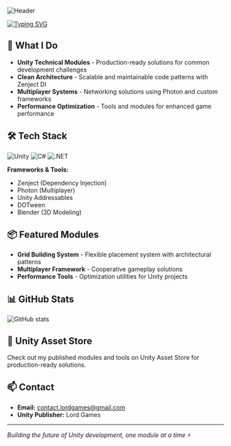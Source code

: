 ![Header](https://capsule-render.vercel.app/api?type=waving&color=0:667eea,100:764ba2&height=300&section=header&text=Lord%20Games&fontSize=90&fontAlignY=38&desc=Unity%20Developer%20%7C%20Technical%20Modules&descAlignY=51&descAlign=62)

[![Typing SVG](https://readme-typing-svg.herokuapp.com?font=Fira+Code&pause=1000&color=667EEA&width=435&lines=Unity+Technical+Modules;Clean+Architecture+Solutions;Multiplayer+Frameworks;Performance+Optimization)](https://git.io/typing-svg)

## 🚀 What I Do
- **Unity Technical Modules** - Production-ready solutions for common development challenges
- **Clean Architecture** - Scalable and maintainable code patterns with Zenject DI
- **Multiplayer Systems** - Networking solutions using Photon and custom frameworks
- **Performance Optimization** - Tools and modules for enhanced game performance

## 🛠️ Tech Stack
![Unity](https://img.shields.io/badge/Unity-000000?style=for-the-badge&logo=unity&logoColor=white)
![C#](https://img.shields.io/badge/C%23-239120?style=for-the-badge&logo=c-sharp&logoColor=white)
![.NET](https://img.shields.io/badge/.NET-512BD4?style=for-the-badge&logo=dotnet&logoColor=white)

**Frameworks & Tools:**
- Zenject (Dependency Injection)
- Photon (Multiplayer)
- Unity Addressables
- DOTween
- Blender (3D Modeling)

## 📦 Featured Modules
- **Grid Building System** - Flexible placement system with architectural patterns
- **Multiplayer Framework** - Cooperative gameplay solutions
- **Performance Tools** - Optimization utilities for Unity projects

## 📊 GitHub Stats
![GitHub stats](https://github-readme-stats.vercel.app/api?username=LordGamesUnity&show_icons=true&theme=dark&hide_border=true)

## 🎯 Unity Asset Store
Check out my published modules and tools on Unity Asset Store for production-ready solutions.

## 📫 Contact
- **Email:** contact.lordgames@gmail.com
- **Unity Publisher:** Lord Games

---
*Building the future of Unity development, one module at a time* ⚡
